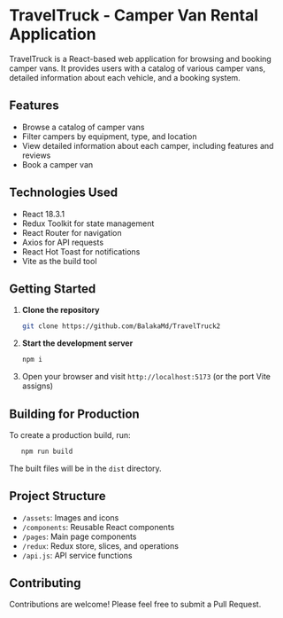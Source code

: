 # TravelTruck - Camper Van Rental Application

TravelTruck is a React-based web application for browsing and booking camper
vans. It provides users with a catalog of various camper vans, detailed
information about each vehicle, and a booking system.

## Features

- Browse a catalog of camper vans
- Filter campers by equipment, type, and location
- View detailed information about each camper, including features and reviews
- Book a camper van

## Technologies Used

- React 18.3.1
- Redux Toolkit for state management
- React Router for navigation
- Axios for API requests
- React Hot Toast for notifications
- Vite as the build tool

## Getting Started

1. **Clone the repository**
   ```bash
   git clone https://github.com/BalakaMd/TravelTruck2
   ```
2. **Start the development server**

   ```bash
   npm i
   ```

3. Open your browser and visit `http://localhost:5173` (or the port Vite
   assigns)

## Building for Production

To create a production build, run:

```bash
   npm run build
```

The built files will be in the `dist` directory.

## Project Structure

- `/assets`: Images and icons
- `/components`: Reusable React components
- `/pages`: Main page components
- `/redux`: Redux store, slices, and operations
- `/api.js`: API service functions

## Contributing

Contributions are welcome! Please feel free to submit a Pull Request.
